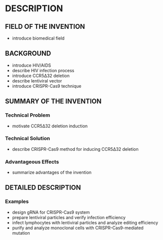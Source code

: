# DESCRIPTION

## FIELD OF THE INVENTION

- introduce biomedical field

## BACKGROUND

- introduce HIV/AIDS
- describe HIV infection process
- introduce CCR5Δ32 deletion
- describe lentiviral vector
- introduce CRISPR-Cas9 technique

## SUMMARY OF THE INVENTION

### Technical Problem

- motivate CCR5Δ32 deletion induction

### Technical Solution

- describe CRISPR-Cas9 method for inducing CCR5Δ32 deletion

### Advantageous Effects

- summarize advantages of the invention

## DETAILED DESCRIPTION

### Examples

- design gRNA for CRISPR-Cas9 system
- prepare lentiviral particles and verify infection efficiency
- infect lymphocytes with lentiviral particles and analyze editing efficiency
- purify and analyze monoclonal cells with CRISPR-Cas9-mediated mutation

